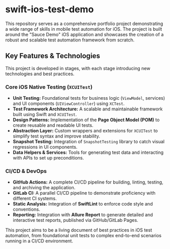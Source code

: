 # swift-ios-test-demo

This repository serves as a comprehensive portfolio project demonstrating a wide range of skills in mobile test automation for iOS. The project is built around the "Sauce Demo" iOS application and showcases the creation of a robust and scalable test automation framework from scratch.

## Key Features & Technologies

This project is developed in stages, with each stage introducing new technologies and best practices.

### Core iOS Native Testing (`XCUITest`)

- **Unit Testing:** Foundational tests for business logic (`ViewModel`, services) and UI components (`UIViewController`) using `XCTest`.
- **Test Framework Architecture:** A scalable and maintainable framework built using Swift and `XCUITest`.
- **Design Patterns:** Implementation of the **Page Object Model (POM)** to create reusable and readable UI tests.
- **Abstraction Layer:** Custom wrappers and extensions for `XCUITest` to simplify test syntax and improve stability.
- **Snapshot Testing:** Integration of `SnapshotTesting` library to catch visual regressions in UI components.
- **Data Helpers & Services:** Tools for generating test data and interacting with APIs to set up preconditions.

### CI/CD & DevOps

- **GitHub Actions:** A complete CI/CD pipeline for building, linting, testing, and archiving the application.
- **GitLab CI:** A parallel CI/CD pipeline to demonstrate proficiency with different CI systems.
- **Static Analysis:** Integration of **SwiftLint** to enforce code style and conventions.
- **Reporting:** Integration with **Allure Report** to generate detailed and interactive test reports, published via GitHub/GitLab Pages.


This project aims to be a living document of best practices in iOS test automation, from foundational unit tests to complex end-to-end scenarios running in a CI/CD environment.